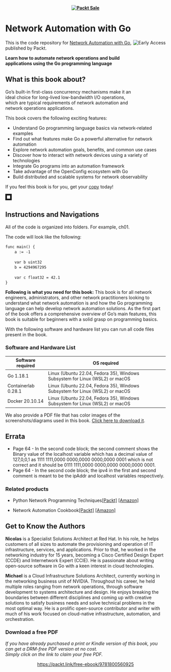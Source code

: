 
<b><p align='center'>[![Packt Sale](https://static.packt-cdn.com/assets/images/humble+bundle/3.png)](https://www.humblebundle.com/books/networking-mastery-packt-books?utm_medium=affiliate&utm_campaign=&utm_term=472505a3-5e1b-ea11-a812-00224801bc51&utm_content=)</p></b> 

# Network Automation with Go

<a href="https://www.packtpub.com/product/network-automation-with-go/9781800560925?utm_source=github&utm_medium=repository&utm_campaign=9781800560925"><img src="https://static.packt-cdn.com/products/9781800560925/cover/smaller" alt="Early Access" height="256px" align="right"></a>

This is the code repository for [Network Automation with Go](https://www.packtpub.com/product/network-automation-with-go/9781800560925?utm_source=github&utm_medium=repository&utm_campaign=9781800560925), published by Packt.

**Learn how to automate network operations and build applications using the Go programming language**

## What is this book about?
Go’s built-in first-class concurrency mechanisms make it an ideal choice for long-lived low-bandwidth I/O operations, which are typical requirements of network automation and network operations applications.

This book covers the following exciting features:
* Understand Go programming language basics via network-related examples
* Find out what features make Go a powerful alternative for network automation
* Explore network automation goals, benefits, and common use cases
* Discover how to interact with network devices using a variety of technologies
* Integrate Go programs into an automation framework
* Take advantage of the OpenConfig ecosystem with Go
* Build distributed and scalable systems for network observability

If you feel this book is for you, get your [copy](https://www.amazon.com/dp/1800560923) today!

<a href="https://www.packtpub.com/?utm_source=github&utm_medium=banner&utm_campaign=GitHubBanner"><img src="https://raw.githubusercontent.com/PacktPublishing/GitHub/master/GitHub.png" 
alt="https://www.packtpub.com/" border="5" /></a>

## Instructions and Navigations
All of the code is organized into folders. For example, ch01.

The code will look like the following:
```
func main() {     
    a := -1     
    
    var b uint32     
    b = 4294967295     
    
    var c float32 = 42.1
}
```

**Following is what you need for this book:**
This book is for all network engineers, administrators, and other network practitioners looking to understand what network automation is and how the Go programming language can help develop network automation solutions. As the first part of the book offers a comprehensive overview of Go’s main features, this book is suitable for beginners with a solid grasp on programming basics.

With the following software and hardware list you can run all code files present in the book.
### Software and Hardware List
| Software required | OS required |
| ------------------------------------ | ----------------------------------- |
| Go 1.18.1 | Linux (Ubuntu 22.04, Fedora 35), Windows Subsystem for Linux (WSL2) or macOS |
| Containerlab 0.28.1 | Linux (Ubuntu 22.04, Fedora 35), Windows Subsystem for Linux (WSL2) or macOS |
| Docker 20.10.14 | Linux (Ubuntu 22.04, Fedora 35), Windows Subsystem for Linux (WSL2) or macOS |


We also provide a PDF file that has color images of the screenshots/diagrams used in this book. [Click here to download it](https://packt.link/hOgov).

## Errata
* Page 64 - In the second code block; the second comment shows the Binary value of the localhost variable which has a decimal value of 127,0,0,1 as 1111 1111,0000 0000,0000 0000,0000 0001 which is not correct and it should be 0111 1111,0000 0000,0000 0000,0000 0001.
* Page 64 - In the second code block; the ipv4 in the first and second comment is meant to be the ipAddr and localhost variables respectively.

### Related products
*  Python Network Programming Techniques[[Packt]](https://www.packtpub.com/product/python-network-programming-techniques/9781838646639?utm_source=github&utm_medium=repository&utm_campaign=9781838646639) [[Amazon]](https://www.amazon.com/dp/1838646639)

*  Network Automation Cookbook[[Packt]](https://www.packtpub.com/product/network-automation-cookbook/9781789956481?utm_source=github&utm_medium=repository&utm_campaign=9781789956481) [[Amazon]](https://www.amazon.com/dp/178995648X)

## Get to Know the Authors
**Nicolas**
is a Specialist Solutions Architect at Red Hat. In his role, he helps customers of all sizes to automate the provisioning and operation of IT infrastructure, services, and applications. Prior to that, he worked in the networking industry for 15 years, becoming a Cisco Certified Design Expert (CCDE) and Internetwork Expert (CCIE). He is passionate about writing open-source software in Go with a keen interest in cloud technologies.


**Michael**
is a Cloud Infrastructure Solutions Architect, currently working in the networking business unit of NVIDIA. Throughout his career, he held multiple roles ranging from network operations, through software development to systems architecture and design. He enjoys breaking the boundaries between different disciplines and coming up with creative solutions to satisfy business needs and solve technical problems in the most optimal way. He is a prolific open-source contributor and writer with much of his work focused on cloud-native infrastructure, automation, and orchestration.

### Download a free PDF

 <i>If you have already purchased a print or Kindle version of this book, you can get a DRM-free PDF version at no cost.<br>Simply click on the link to claim your free PDF.</i>
<p align="center"> <a href="https://packt.link/free-ebook/9781800560925">https://packt.link/free-ebook/9781800560925 </a> </p>
